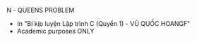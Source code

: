 N - QUEENS PROBLEM
* In "Bí kíp luyện Lập trình C (Quyển 1) - VŨ QUỐC HOANGF"
* Academic purposes ONLY

